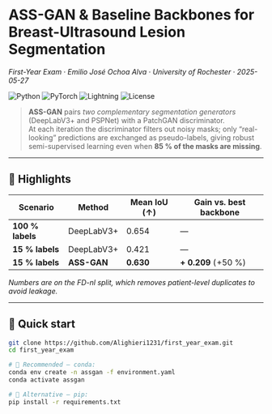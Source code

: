 # ASS-GAN & Baseline Backbones for Breast-Ultrasound Lesion Segmentation  
_First-Year Exam · Emilio José Ochoa Alva · University of Rochester · 2025-05-27_

![Python](https://img.shields.io/badge/Python_3.10‒3.12-blue?style=flat-square&logo=python&logoColor=white)
![PyTorch](https://img.shields.io/badge/PyTorch_2.4%2B-ee4c2c?style=flat-square&logo=pytorch&logoColor=white)
![Lightning](https://img.shields.io/badge/Lightning_2.4%2B-792ee5?style=flat-square&logo=pytorchlightning&logoColor=white)
![License](https://img.shields.io/badge/License-MIT-green.svg?style=flat-square)

> **ASS-GAN** pairs *two complementary segmentation generators* (DeepLabV3+ and PSPNet) with a PatchGAN discriminator.  
> At each iteration the discriminator filters out noisy masks; only “real-looking” predictions are exchanged as pseudo-labels, giving robust semi-supervised learning even when **85 % of the masks are missing**.

---

## 🌟 Highlights

| Scenario | Method | Mean IoU (↑) | Gain vs. best backbone |
|----------|--------|--------------|------------------------|
| **100 % labels** | DeepLabV3+ | 0.654 | — |
| **15 % labels** | DeepLabV3+ | 0.421 | — |
| **15 % labels** | **ASS-GAN** | **0.630** | **+ 0.209** ( +50 %) |

*Numbers are on the FD-nl split, which removes patient-level duplicates to avoid leakage.*

---

## 🔧 Quick start

```bash
git clone https://github.com/Alighieri1231/first_year_exam.git
cd first_year_exam

# 🔹 Recommended – conda:
conda env create -n assgan -f environment.yaml
conda activate assgan

# 🔹 Alternative – pip:
pip install -r requirements.txt

